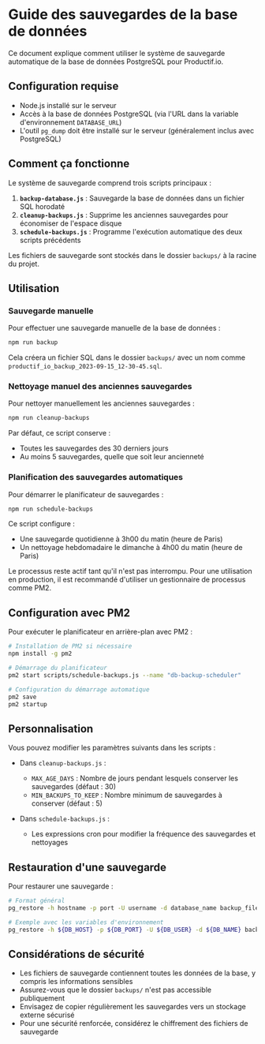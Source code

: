 # Guide des sauvegardes de la base de données

Ce document explique comment utiliser le système de sauvegarde automatique de la base de données PostgreSQL pour Productif.io.

## Configuration requise

- Node.js installé sur le serveur
- Accès à la base de données PostgreSQL (via l'URL dans la variable d'environnement `DATABASE_URL`)
- L'outil `pg_dump` doit être installé sur le serveur (généralement inclus avec PostgreSQL)

## Comment ça fonctionne

Le système de sauvegarde comprend trois scripts principaux :

1. **`backup-database.js`** : Sauvegarde la base de données dans un fichier SQL horodaté
2. **`cleanup-backups.js`** : Supprime les anciennes sauvegardes pour économiser de l'espace disque
3. **`schedule-backups.js`** : Programme l'exécution automatique des deux scripts précédents

Les fichiers de sauvegarde sont stockés dans le dossier `backups/` à la racine du projet.

## Utilisation

### Sauvegarde manuelle

Pour effectuer une sauvegarde manuelle de la base de données :

```bash
npm run backup
```

Cela créera un fichier SQL dans le dossier `backups/` avec un nom comme `productif_io_backup_2023-09-15_12-30-45.sql`.

### Nettoyage manuel des anciennes sauvegardes

Pour nettoyer manuellement les anciennes sauvegardes :

```bash 
npm run cleanup-backups
```

Par défaut, ce script conserve :
- Toutes les sauvegardes des 30 derniers jours
- Au moins 5 sauvegardes, quelle que soit leur ancienneté

### Planification des sauvegardes automatiques

Pour démarrer le planificateur de sauvegardes :

```bash
npm run schedule-backups
```

Ce script configure :
- Une sauvegarde quotidienne à 3h00 du matin (heure de Paris)
- Un nettoyage hebdomadaire le dimanche à 4h00 du matin (heure de Paris)

Le processus reste actif tant qu'il n'est pas interrompu. Pour une utilisation en production, il est recommandé d'utiliser un gestionnaire de processus comme PM2.

## Configuration avec PM2

Pour exécuter le planificateur en arrière-plan avec PM2 :

```bash
# Installation de PM2 si nécessaire
npm install -g pm2

# Démarrage du planificateur
pm2 start scripts/schedule-backups.js --name "db-backup-scheduler"

# Configuration du démarrage automatique
pm2 save
pm2 startup
```

## Personnalisation

Vous pouvez modifier les paramètres suivants dans les scripts :

- Dans `cleanup-backups.js` :
  - `MAX_AGE_DAYS` : Nombre de jours pendant lesquels conserver les sauvegardes (défaut : 30)
  - `MIN_BACKUPS_TO_KEEP` : Nombre minimum de sauvegardes à conserver (défaut : 5)

- Dans `schedule-backups.js` :
  - Les expressions cron pour modifier la fréquence des sauvegardes et nettoyages

## Restauration d'une sauvegarde

Pour restaurer une sauvegarde :

```bash
# Format général
pg_restore -h hostname -p port -U username -d database_name backup_file

# Exemple avec les variables d'environnement
pg_restore -h ${DB_HOST} -p ${DB_PORT} -U ${DB_USER} -d ${DB_NAME} backups/productif_io_backup_2023-09-15_12-30-45.sql
```

## Considérations de sécurité

- Les fichiers de sauvegarde contiennent toutes les données de la base, y compris les informations sensibles
- Assurez-vous que le dossier `backups/` n'est pas accessible publiquement
- Envisagez de copier régulièrement les sauvegardes vers un stockage externe sécurisé
- Pour une sécurité renforcée, considérez le chiffrement des fichiers de sauvegarde 